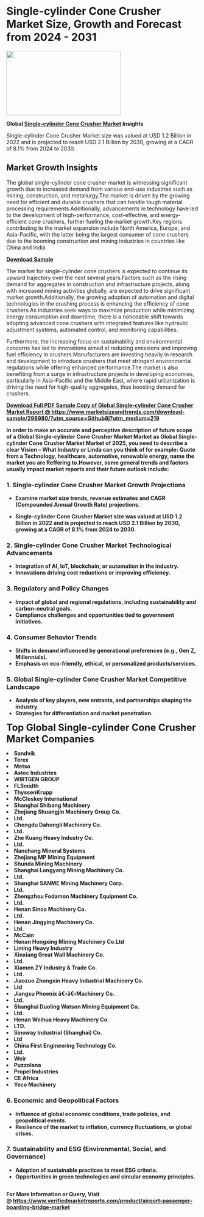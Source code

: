 <H1>Single-cylinder Cone Crusher Market Size, Growth and Forecast from 2024 - 2031</H1><img class="aligncenter size-medium wp-image-584254" src="https://thirdeyenews.in/wp-content/uploads/2024/09/Global-Market-Research-300x168.jpeg" alt="" width="300" height="168" /><p><strong>Global&nbsp;<a href="https://www.marketsizeandtrends.com/download-sample/298980/?utm_source=Github8j?utm_medium=219">Single-cylinder Cone Crusher Market</a> Insights</strong></p><p>Single-cylinder Cone Crusher Market size was valued at USD 1.2 Billion in 2022 and is projected to reach USD 2.1 Billion by 2030, growing at a CAGR of 8.1% from 2024 to 2030.</p><p><h2>Market Growth Insights</h2> <p>The global single-cylinder cone crusher market is witnessing significant growth due to increased demand from various end-use industries such as mining, construction, and metallurgy.The market is driven by the growing need for efficient and durable crushers that can handle tough material processing requirements.Additionally, advancements in technology have led to the development of high-performance, cost-effective, and energy-efficient cone crushers, further fueling the market growth.Key regions contributing to the market expansion include North America, Europe, and Asia-Pacific, with the latter being the largest consumer of cone crushers due to the booming construction and mining industries in countries like China and India.</p> <p><strong><a href="#">Download Sample</a></strong></p> <p>The market for single-cylinder cone crushers is expected to continue its upward trajectory over the next several years.Factors such as the rising demand for aggregates in construction and infrastructure projects, along with increased mining activities globally, are expected to drive significant market growth.Additionally, the growing adoption of automation and digital technologies in the crushing process is enhancing the efficiency of cone crushers.As industries seek ways to maximize production while minimizing energy consumption and downtime, there is a noticeable shift towards adopting advanced cone crushers with integrated features like hydraulic adjustment systems, automated control, and monitoring capabilities.</p> <p>Furthermore, the increasing focus on sustainability and environmental concerns has led to innovations aimed at reducing emissions and improving fuel efficiency in crushers.Manufacturers are investing heavily in research and development to introduce crushers that meet stringent environmental regulations while offering enhanced performance.The market is also benefiting from a surge in infrastructure projects in developing economies, particularly in Asia-Pacific and the Middle East, where rapid urbanization is driving the need for high-quality aggregates, thus boosting demand for crushers.</p> <p><strong><a href="#"></p><p><span class=""><strong>Download Full PDF Sample Copy of Global Single-cylinder Cone Crusher Market Report</strong> @ <a href="https://www.marketsizeandtrends.com/download-sample/298980/?utm_source=Github8j?utm_medium=219" target="_blank">https://www.marketsizeandtrends.com/download-sample/298980/?utm_source=Github8j?utm_medium=219</a></span></p><p>In order to make an accurate and perceptive description of future scope of a Global&nbsp;Single-cylinder Cone Crusher Market Market as Global&nbsp;Single-cylinder Cone Crusher Market Market of 2025, you need to describe a clear Vision &ndash; What Industry or Linda can you think of for example: Quote from a Technology, healthcare, automotive, renewable energy, name the market you are Reffering to.However, some general trends and factors usually impact market reports and their future outlook include:</p><h3>1.&nbsp;<strong>Single-cylinder Cone Crusher Market Growth Projections</strong></h3><ul><li>Examine market size trends, revenue estimates and CAGR (Compounded Annual Growth Rate) projections.</li><li><p>Single-cylinder Cone Crusher Market size was valued at USD 1.2 Billion in 2022 and is projected to reach USD 2.1 Billion by 2030, growing at a CAGR of 8.1% from 2024 to 2030.</p></li></ul><h3>2.&nbsp;<strong>Single-cylinder Cone Crusher Market Technological Advancements</strong></h3><ul><li>Integration of AI, IoT, blockchain, or automation in the industry.</li><li>Innovations driving cost reductions or improving efficiency.</li></ul><h3>3.&nbsp;<strong>Regulatory and Policy Changes</strong></h3><ul><li>Impact of global and regional regulations, including sustainability and carbon-neutral goals.</li><li>Compliance challenges and opportunities tied to government initiatives.</li></ul><h3>4.&nbsp;<strong>Consumer Behavior Trends</strong></h3><ul><li>Shifts in demand influenced by generational preferences (e.g., Gen Z, Millennials).</li><li>Emphasis on eco-friendly, ethical, or personalized products/services.</li></ul><h3>5.&nbsp;<strong>Global Single-cylinder Cone Crusher Market Competitive Landscape</strong></h3><ul><li>Analysis of key players, new entrants, and partnerships shaping the industry.</li><li>Strategies for differentiation and market penetration.</li></ul><p data-pm-slice="1 1 []"><span style="color: inherit; font-family: inherit; font-size: 25px;">Top Global Single-cylinder Cone Crusher Market Companies</span></p><div class="" data-test-id=""><p><li>Sandvik</li><li> Terex</li><li> Metso</li><li> Astec Industries</li><li> WIRTGEN GROUP</li><li> FLSmidth</li><li> ThyssenKrupp</li><li> McCloskey International</li><li> Shanghai Shibang Machinery</li><li> Zhejiang Shuangjin Machinery Group Co.</li><li> Ltd.</li><li> Chengdu Dahongli Machinery Co.</li><li> Ltd.</li><li> Zhe Kuang Heavy Industry Co.</li><li>Ltd.</li><li> Nanchang Mineral Systems</li><li> Zhejiang MP Mining Equipment</li><li> Shunda Mining Machinery</li><li> Shanghai Longyang Mining Machinery Co.</li><li> Ltd.</li><li> Shanghai SANME Mining Machinery Corp.</li><li> Ltd.</li><li> Zhengzhou Fodamon Machinery Equipment Co.</li><li> Ltd.</li><li> Henan Sinco Machinery Co.</li><li> Ltd.</li><li> Henan Jingying Machinery Co.</li><li> Ltd.</li><li> McCain</li><li> Henan Hongxing Mining Machinery Co.Ltd</li><li> Liming Heavy Industry</li><li> Xinxiang Great Wall Machinery Co.</li><li> Ltd.</li><li> Xiamen ZY Industry & Trade Co.</li><li>Ltd.</li><li> Jiaozuo Zhongxin Heavy Industrial Machinery Co.</li><li>Ltd</li><li> Jiangsu Phoenix â€‹â€‹Machinery Co.</li><li> Ltd.</li><li> Shanghai Duoling Watson Mining Equipment Co.</li><li> Ltd.</li><li> Henan Weihua Heavy Machinery Co.</li><li> LTD.</li><li> Sinoway Industrial (Shanghai) Co.</li><li> Ltd</li><li> China First Engineering Technology Co.</li><li> Ltd.</li><li> Weir</li><li> Puzzolana</li><li> Propel Industries</li><li> CE Africa</li><li> Yeco Machinery</li></p></div><h3>6.&nbsp;<strong>Economic and Geopolitical Factors</strong></h3><ul><li>Influence of global economic conditions, trade policies, and geopolitical events.</li><li>Resilience of the market to inflation, currency fluctuations, or global crises.</li></ul><h3>7.&nbsp;<strong>Sustainability and ESG (Environmental, Social, and Governance)</strong></h3><ul><li>Adoption of sustainable practices to meet ESG criteria.</li><li>Opportunities in green technologies and circular economy principles.</li></ul><h2><strong style="font-size: 14px;">For More Information or Query, Visit @&nbsp;</strong><a style="background-color: #ffffff; font-size: 14px;" href="https://www.marketsizeandtrends.com/report/single-cylinder-cone-crusher-market/" target="_blank">https://www.verifiedmarketreports.com/product/airport-passenger-boarding-bridge-market</a></h2>